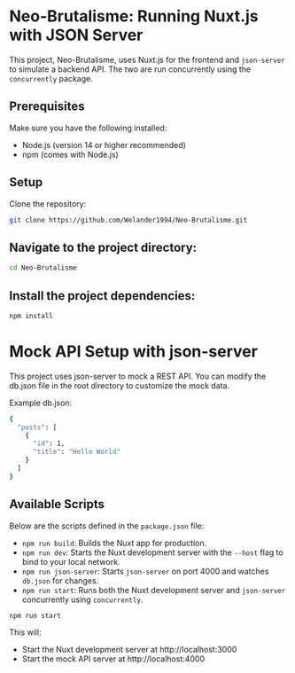 # Neo-Brutalisme: Running Nuxt.js with JSON Server

This project, Neo-Brutalisme, uses Nuxt.js for the frontend and `json-server` to simulate a backend API. The two are run concurrently using the `concurrently` package.

## Prerequisites

Make sure you have the following installed:

- Node.js (version 14 or higher recommended)
- npm (comes with Node.js)

## Setup

Clone the repository:

```bash
git clone https://github.com/Welander1994/Neo-Brutalisme.git
```
## Navigate to the project directory:

```bash
cd Neo-Brutalisme
```

## Install the project dependencies:

```bash
npm install
```

# Mock API Setup with json-server
This project uses json-server to mock a REST API. You can modify the db.json file in the root directory to customize the mock data.

Example db.json:

```bash
{
  "posts": [
    {
      "id": 1,
      "title": "Hello World"
    }
  ]
}
```

## Available Scripts

Below are the scripts defined in the `package.json` file:

- `npm run build`: Builds the Nuxt app for production.
- `npm run dev`: Starts the Nuxt development server with the `--host` flag to bind to your local network.
- `npm run json-server`: Starts `json-server` on port 4000 and watches `db.json` for changes.
- `npm run start`: Runs both the Nuxt development server and `json-server` concurrently using `concurrently`.


```bash
npm run start
```


This will:
- Start the Nuxt development server at http://localhost:3000
- Start the mock API server at http://localhost:4000